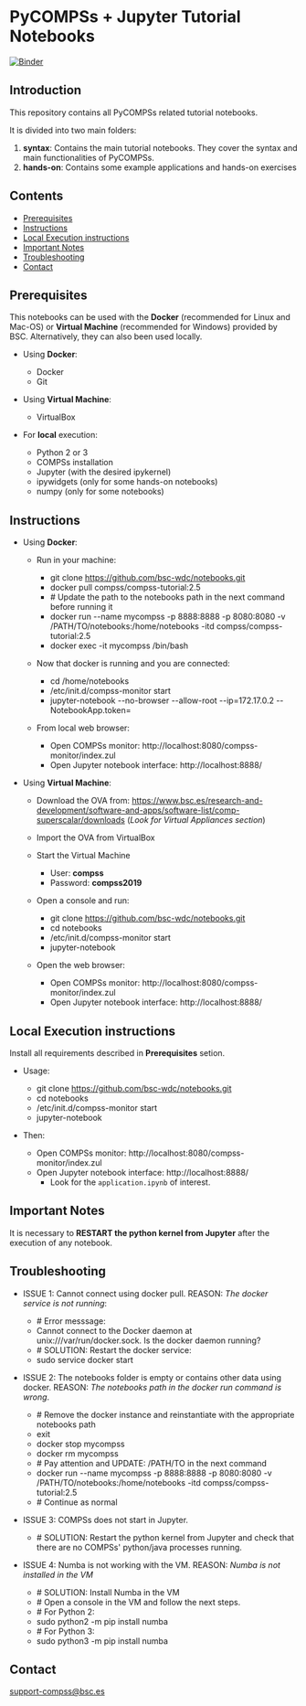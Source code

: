 # PyCOMPSs + Jupyter Tutorial Notebooks

[![Binder](https://mybinder.org/badge_logo.svg)](https://mybinder.org/v2/gh/bsc-wdc/notebooks/for_binder)

## Introduction

This repository contains all PyCOMPSs related tutorial notebooks.

It is divided into two main folders:

1. **syntax**: Contains the main tutorial notebooks. They cover the syntax and main functionalities of PyCOMPSs.
2. **hands-on**: Contains some example applications and hands-on exercises


## Contents

- [Prerequisites](#prerequisites)
- [Instructions](#instructions)
- [Local Execution instructions](#local-execution-instructions)
- [Important Notes](#important-notes)
- [Troubleshooting](#troubleshooting)
- [Contact](#contact)

## Prerequisites

This notebooks can be used with the **Docker** (recommended for Linux and Mac-OS) or **Virtual Machine** (recommended for Windows) provided by BSC.
Alternatively, they can also been used locally.

* Using **Docker**:
    * Docker
    * Git

* Using **Virtual Machine**:
    * VirtualBox

* For **local** execution:
    * Python 2 or 3
    * COMPSs installation
    * Jupyter (with the desired ipykernel)
    * ipywidgets (only for some hands-on notebooks)
    * numpy (only for some notebooks)

## Instructions

* Using **Docker**:
    * Run in your machine:
        - git clone https://github.com/bsc-wdc/notebooks.git
        - docker pull compss/compss-tutorial:2.5
        - \# Update the path to the notebooks path in the next command before running it
        - docker run --name mycompss -p 8888:8888 -p 8080:8080 -v /PATH/TO/notebooks:/home/notebooks -itd compss/compss-tutorial:2.5
        - docker exec -it mycompss /bin/bash
        
    * Now that docker is running and you are connected:
        - cd /home/notebooks
        - /etc/init.d/compss-monitor start
        - jupyter-notebook --no-browser --allow-root --ip=172.17.0.2 --NotebookApp.token=
        
    * From local web browser:
        * Open COMPSs monitor: http://localhost:8080/compss-monitor/index.zul
        * Open Jupyter notebook interface: http://localhost:8888/

* Using **Virtual Machine**:
    * Download the OVA from: https://www.bsc.es/research-and-development/software-and-apps/software-list/comp-superscalar/downloads  (*Look for Virtual Appliances section*)
    * Import the OVA from VirtualBox
    * Start the Virtual Machine
        * User: **compss**
        * Password: **compss2019**
    * Open a console and run:
        - git clone https://github.com/bsc-wdc/notebooks.git
        - cd notebooks
        - /etc/init.d/compss-monitor start
        - jupyter-notebook
        
    * Open the web browser:
        * Open COMPSs monitor: http://localhost:8080/compss-monitor/index.zul
        * Open Jupyter notebook interface: http://localhost:8888/



## Local Execution instructions

Install all requirements described in **Prerequisites** setion.

* Usage:
    - git clone https://github.com/bsc-wdc/notebooks.git
    - cd notebooks
    - /etc/init.d/compss-monitor start
    - jupyter-notebook

* Then:
   * Open COMPSs monitor: http://localhost:8080/compss-monitor/index.zul
   * Open Jupyter notebook interface: http://localhost:8888/
       * Look for the `application.ipynb` of interest.


## Important Notes

It is necessary to **RESTART the python kernel from Jupyter** after the execution of any notebook.


## Troubleshooting

* ISSUE 1: Cannot connect using docker pull. REASON: *The docker service is not running*:
    - \# Error messsage:
    - Cannot connect to the Docker daemon at unix:///var/run/docker.sock. Is the docker daemon running?
    - \# SOLUTION: Restart the docker service:
    - sudo service docker start


* ISSUE 2: The notebooks folder is empty or contains other data using docker. REASON: *The notebooks path in the docker run command is wrong*.
    - \# Remove the docker instance and reinstantiate with the appropriate notebooks path
    - exit
    - docker stop mycompss
    - docker rm mycompss
    - \# Pay attention and UPDATE: /PATH/TO in the next command
    - docker run --name mycompss -p 8888:8888 -p 8080:8080 -v /PATH/TO/notebooks:/home/notebooks -itd compss/compss-tutorial:2.5
    - \# Continue as normal


* ISSUE 3: COMPSs does not start in Jupyter.
    - \# SOLUTION: Restart the python kernel from Jupyter and check that there are no COMPSs' python/java processes running. 

* ISSUE 4: Numba is not working with the VM. REASON: *Numba is not installed in the VM*
    - \# SOLUTION: Install Numba in the VM
    - \#           Open a console in the VM and follow the next steps.
    - \# For Python 2:
    - sudo python2 -m pip install numba
    - \# For Python 3:
    - sudo python3 -m pip install numba

## Contact

[support-compss@bsc.es](mailto:support-compss@bsc.es)
